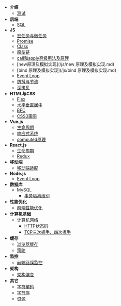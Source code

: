 - **介绍**
  - [测试](/test.md?v=1)
- **后端**
  - [SQL](/sql.md)
- **JS**
  - [宏任务与微任务](/js/宏任务与微任务.md)
  - [Promise](/js/Promise.md)
  - [Class](/js/Class.md)
  - [原型链](/js/原型链.md)
  - [call和apply高级用法及原理](/js/call和apply高级用法及原理.md)
  - [new原理及模拟实现](/js/new 原理及模拟实现.md)
  - [bind 原理及模拟实现](/js/bind 原理及模拟实现.md)
  - [Event Loop](/js/event_loop.md)
  - [防抖与节流](/js/防抖与节流.md)
  - [深拷贝](/js/深拷贝.md)
- **HTML与CSS**
  - [Flex](/html与css/flex.md)
  - [水平垂直居中](/html与css/水平垂直居中.md)
  - [BFC](/html与css/BFC.md)
  - [CSS3画图](/html与css/css3画图.md)
- **Vue.js**
  - [生命周期](/vuejs/生命周期.md)
  - [响应式系统](/vuejs/响应式系统.md)
  - [computed原理](/vuejs/computed原理.md)
- **React.js**
  - [生命周期](/react/生命周期.md)
  - [Redux](/react/redux.md)
- **移动端**
  - [移动端适配](/移动端/移动端适配.md)
- **Node.js**
  - [Event Loop](/node/event-loop.md)
- **数据库**
  - MySQL
    - [事务隔离级别](/数据库/MySQL/事务隔离级别.md)
- **性能优化**
  - [前端性能优化](/性能优化/前端性能优化.md)
- **计算机基础**
  - 计算机网络
    - [HTTP状态码](/计算机基础/计算机网络/HTTP状态码.md)
    - [TCP三次握手、四次挥手](/计算机基础/计算机网络/TCP三次握手、四次挥手.md)
- **缓存**
  - [浏览器缓存](/缓存/浏览器缓存.md)
  - [策略](/缓存/策略.md)
- **监控**
  - [前端错误监控](/监控/前端错误监控.md)
- **架构**
  - [架构演变](/架构/架构演变.md)
- **其它**
  - [字符编码](/字符编码.md)
  - [字节序](/字节序.md)
  - [资源](/资源.md)
